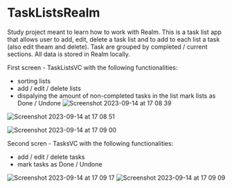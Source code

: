 # TaskListsRealm

Study project meant to learn how to work with Realm. This is a task list app that allows user to add, edit, delete a task list and to add to each list a task (also edit theam and delete). Task are grouped by completed / current sections. All data is stored in Realm locally. 

First screen - TaskListsVC with the following functionalities:
- sorting lists
- add / edit / delete lists
- dispalying the amount of non-completed tasks in the list
   mark lists as Done / Undone
 ![Screenshot 2023-09-14 at 17 08 39](https://github.com/Leralubiteklery/TaskListsRealm/assets/58272000/186820e1-5a32-4df6-87ee-b4dd0ff89997)
  
![Screenshot 2023-09-14 at 17 08 51](https://github.com/Leralubiteklery/TaskListsRealm/assets/58272000/3fa545a3-0458-4190-adb5-1a1fffea5b5c)

![Screenshot 2023-09-14 at 17 09 00](https://github.com/Leralubiteklery/TaskListsRealm/assets/58272000/79eb64f5-1a78-4101-8a08-2c4162b8b6b4)

Second scren - TasksVC with the following functionalities:
- add / edit / delete tasks
- mark tasks as Done / Undone

![Screenshot 2023-09-14 at 17 09 17](https://github.com/Leralubiteklery/TaskListsRealm/assets/58272000/9ccbbf25-da6a-4f39-bc98-c76c19551de2)
![Screenshot 2023-09-14 at 17 09 09](https://github.com/Leralubiteklery/TaskListsRealm/assets/58272000/5a53847e-09bc-4b11-b069-37c7ef45e617)
